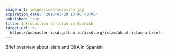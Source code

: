 ```yaml
---
image-url: images/icsd-musallah.jpg
expiration_date: '2018-03-28 13:40 -0700'
published: true
title: Introduction to islam in Spanish
target-url: >-
  https://webmaster-icsd.github.io/icsd.org/islam/about-islam-a-brief-introduction
---
```

Brief overview about islam and Q&A in Spanish
